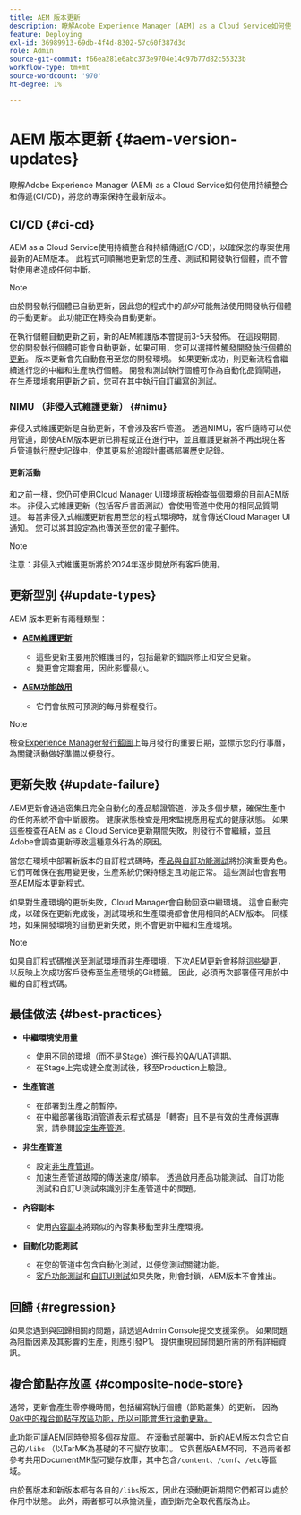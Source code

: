 ```yaml
---
title: AEM 版本更新
description: 瞭解Adobe Experience Manager (AEM) as a Cloud Service如何使用持續整合和傳遞(CI/CD)，將您的專案保持在最新版本。
feature: Deploying
exl-id: 36989913-69db-4f4d-8302-57c60f387d3d
role: Admin
source-git-commit: f66ea281e6abc373e9704e14c97b77d82c55323b
workflow-type: tm+mt
source-wordcount: '970'
ht-degree: 1%

---
```



# AEM 版本更新 {#aem-version-updates}

瞭解Adobe Experience Manager (AEM) as a Cloud Service如何使用持續整合和傳遞(CI/CD)，將您的專案保持在最新版本。

## CI/CD {#ci-cd}

AEM as a Cloud Service使用持續整合和持續傳遞(CI/CD)，以確保您的專案使用最新的AEM版本。 此程式可順暢地更新您的生產、測試和開發執行個體，而不會對使用者造成任何中斷。

>[!NOTE]
> 由於開發執行個體已自動更新，因此您的程式中的&#x200B;_部分_&#x200B;可能無法使用開發執行個體的手動更新。 此功能正在轉換為自動更新。

在執行個體自動更新之前，新的AEM維護版本會提前3-5天發佈。 在這段期間，您的開發執行個體可能會自動更新，如果可用，您可以選擇性[觸發開發執行個體的更新](/help/implementing/cloud-manager/manage-environments.md#updating-dev-environment)。 版本更新會先自動套用至您的開發環境。 如果更新成功，則更新流程會繼續進行您的中繼和生產執行個體。 開發和測試執行個體可作為自動化品質閘道，在生產環境套用更新之前，您可在其中執行自訂編寫的測試。

### NIMU （非侵入式維護更新） {#nimu}

非侵入式維護更新是自動更新，不會涉及客戶管道。
透過NIMU，客戶隨時可以使用管道，即使AEM版本更新已排程或正在進行中，並且維護更新將不再出現在客戶管道執行歷史記錄中，使其更易於追蹤計畫碼部署歷史記錄。

#### 更新活動

和之前一樣，您仍可使用Cloud Manager UI環境面板檢查每個環境的目前AEM版本。 非侵入式維護更新（包括客戶書面測試）會使用管道中使用的相同品質閘道。
每當非侵入式維護更新套用至您的程式環境時，就會傳送Cloud Manager UI通知。 您可以將其設定為也傳送至您的電子郵件。

>[!NOTE]
>
> 注意：非侵入式維護更新將於2024年逐步開放所有客戶使用。


## 更新型別 {#update-types}

AEM 版本更新有兩種類型：

* [**AEM維護更新**](/help/release-notes/maintenance/latest.md)

   * 這些更新主要用於維護目的，包括最新的錯誤修正和安全更新。
   * 變更會定期套用，因此影響最小。

* [**AEM功能啟用**](/help/release-notes/release-notes-cloud/release-notes-current.md)

   * 它們會依照可預測的每月排程發行。

>[!NOTE]
>
> 檢查[Experience Manager發行藍圖](https://experienceleague.adobe.com/zh-hant/docs/experience-manager-release-information/aem-release-updates/update-releases-roadmap.html?lang=zh-Hant#aem-as-cloud-service)上每月發行的重要日期，並標示您的行事曆，為關鍵活動做好準備以便發行。

## 更新失敗 {#update-failure}

AEM更新會通過密集且完全自動化的產品驗證管道，涉及多個步驟，確保生產中的任何系統不會中斷服務。 健康狀態檢查是用來監視應用程式的健康狀態。 如果這些檢查在AEM as a Cloud Service更新期間失敗，則發行不會繼續，並且Adobe會調查更新導致這種意外行為的原因。

當您在環境中部署新版本的自訂程式碼時，[產品與自訂功能測試](/help/implementing/cloud-manager/overview-test-results.md#functional-testing)將扮演重要角色。 它們可確保在套用變更後，生產系統仍保持穩定且功能正常。 這些測試也會套用至AEM版本更新程式。

如果對生產環境的更新失敗，Cloud Manager會自動回滾中繼環境。 這會自動完成，以確保在更新完成後，測試環境和生產環境都會使用相同的AEM版本。
同樣地，如果開發環境的自動更新失敗，則不會更新中繼和生產環境。

>[!NOTE]
>
>如果自訂程式碼推送至測試環境而非生產環境，下次AEM更新會移除這些變更，以反映上次成功客戶發佈至生產環境的Git標籤。 因此，必須再次部署僅可用於中繼的自訂程式碼。

## 最佳做法 {#best-practices}

* **中繼環境使用量**
   * 使用不同的環境（而不是Stage）進行長的QA/UAT週期。
   * 在Stage上完成健全度測試後，移至Production上驗證。

* **生產管道**
   * 在部署到生產之前暫停。
   * 在中繼部署後取消管道表示程式碼是「轉寄」且不是有效的生產候選專案，請參閱[設定生產管道](/help/implementing/cloud-manager/configuring-pipelines/configuring-production-pipelines.md)。

* **非生產管道**
   * 設定[非生產管道](/help/implementing/cloud-manager/configuring-pipelines/configuring-non-production-pipelines.md#full-stack-code)。
   * 加速生產管道故障的傳送速度/頻率。 透過啟用產品功能測試、自訂功能測試和自訂UI測試來識別非生產管道中的問題。

* **內容副本**
   * 使用[內容副本](/help/implementing/developing/tools/content-copy.md)將類似的內容集移動至非生產環境。

* **自動化功能測試**
   * 在您的管道中包含自動化測試，以便您測試關鍵功能。
   * [客戶功能測試](/help/implementing/cloud-manager/functional-testing.md#custom-functional-testing)和[自訂UI測試](/help/implementing/cloud-manager/functional-testing.md#custom-ui-testing)如果失敗，則會封鎖，AEM版本不會推出。

## 回歸 {#regression}

如果您遇到與回歸相關的問題，請透過Admin Console提交支援案例。 如果問題為阻斷因素及其影響的生產，則應引發P1。 提供重現回歸問題所需的所有詳細資訊。

## 複合節點存放區 {#composite-node-store}

通常，更新會產生零停機時間，包括編寫執行個體（節點叢集）的更新。 因為[Oak中的複合節點存放區功能，所以可能會進行滾動更新。](https://jackrabbit.apache.org/oak/docs/nodestore/compositens.html)

此功能可讓AEM同時參照多個存放庫。 在[滾動式部署](/help/implementing/deploying/overview.md#how-rolling-deployments-work)中，新的AEM版本包含它自己的`/libs` （以TarMK為基礎的不可變存放庫）。 它與舊版AEM不同，不過兩者都參考共用DocumentMK型可變存放庫，其中包含`/content`、`/conf`、`/etc`等區域。

由於舊版本和新版本都有各自的`/libs`版本，因此在滾動更新期間它們都可以處於作用中狀態。 此外，兩者都可以承擔流量，直到新完全取代舊版為止。
